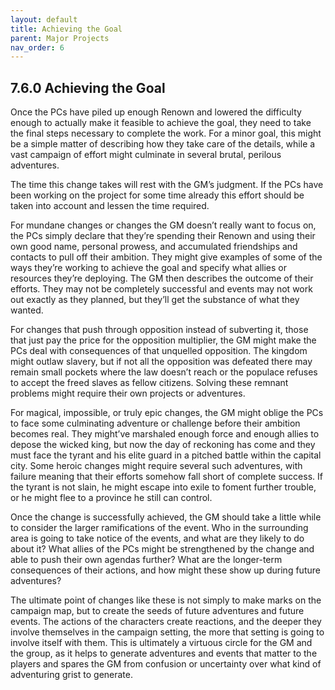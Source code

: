 ```yaml
---
layout: default
title: Achieving the Goal
parent: Major Projects
nav_order: 6
---
```


## 7.6.0 Achieving the Goal

Once the PCs have piled up enough Renown and lowered the difficulty enough to actually make it feasible to achieve the goal, they need to take the final steps necessary to complete the work.
For a minor goal, this might be a simple matter of describing how they take care of the details, while a vast campaign of effort might culminate in several brutal, perilous adventures.

The time this change takes will rest with the GM’s judgment.
If the PCs have been working on the project for some time already this effort should be taken into account and lessen the time required.

For mundane changes or changes the GM doesn’t really want to focus on, the PCs simply declare that they’re spending their Renown and using their own good name, personal prowess, and accumulated friendships and contacts to pull off their ambition.
They might give examples of some of the ways they’re working to achieve the goal and specify what allies or resources they’re deploying.
The GM then describes the outcome of their efforts.
They may not be completely successful and events may not work out exactly as they planned, but they’ll get the substance of what they wanted.

For changes that push through opposition instead of subverting it, those that just pay the price for the opposition multiplier, the GM might make the PCs deal with consequences of that unquelled opposition.
The kingdom might outlaw slavery, but if not all the opposition was defeated there may remain small pockets where the law doesn’t reach or the populace refuses to accept the freed slaves as fellow citizens.
Solving these remnant problems might require their own projects or adventures.

For magical, impossible, or truly epic changes, the GM might oblige the PCs to face some culminating adventure or challenge before their ambition becomes real.
They might’ve marshaled enough force and enough allies to depose the wicked king, but now the day of reckoning has come and they must face the tyrant and his elite guard in a pitched battle within the capital city.
Some heroic changes might require several such adventures, with failure meaning that their efforts somehow fall short of complete success.
If the tyrant is not slain, he might escape into exile to foment further trouble, or he might flee to a province he still can control.

Once the change is successfully achieved, the GM should take a little while to consider the larger ramifications of the event.
Who in the surrounding area is going to take notice of the events, and what are they likely to do about it? What allies of the PCs might be strengthened by the change and able to push their own agendas further? What are the longer-term consequences of their actions, and how might these show up during future adventures?

The ultimate point of changes like these is not simply to make marks on the campaign map, but to create the seeds of future adventures and future events.
The actions of the characters create reactions, and the deeper they involve themselves in the campaign setting, the more that setting is going to involve itself with them.
This is ultimately a virtuous circle for the GM and the group, as it helps to generate adventures and events that matter to the players and spares the GM from confusion or uncertainty over what kind of adventuring grist to generate.
